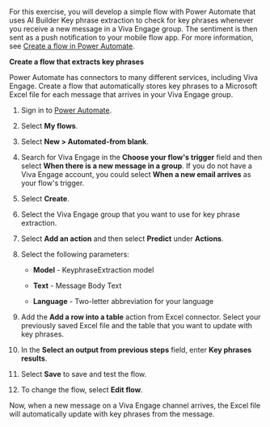 For this exercise, you will develop a simple flow with Power Automate that uses AI Builder Key phrase extraction to check for key phrases whenever you receive a new message in a Viva Engage group. The sentiment is then sent as a push notification to your mobile flow app. For more information, see [Create a flow in Power Automate](/power-automate/get-started-logic-flow/?azure-portal=true).

**Create a flow that extracts key phrases**

Power Automate has connectors to many different services, including Viva Engage. Create a flow that automatically stores key phrases to a Microsoft Excel file for each message that arrives in your Viva Engage group.

1.  Sign in to [Power Automate](https://make.powerautomate.com/?azure-portal=true).

2.  Select **My flows**.

3.  Select **New > Automated-from blank**.

4.  Search for Viva Engage in the **Choose your flow's trigger** field and then select **When there is a new message in a group**. If you do not have a Viva Engage account, you could select **When a new email arrives** as your flow's trigger. 

5.  Select **Create**.

6.  Select the Viva Engage group that you want to use for key phrase extraction.

7.  Select **Add an action** and then select **Predict** under **Actions**.

8.  Select the following parameters:

    -   **Model** - KeyphraseExtraction model

    -   **Text** - Message Body Text

    -   **Language** - Two-letter abbreviation for your language

9. Add the **Add a row into a table** action from Excel connector. Select your previously saved Excel file and the table that you want to update with key phrases.

10. In the **Select an output from previous steps** field, enter **Key phrases results**.

11.  Select **Save** to save and test the flow.

12. To change the flow, select **Edit flow**.

Now, when a new message on a Viva Engage channel arrives, the Excel file will automatically update with key phrases from the message.
